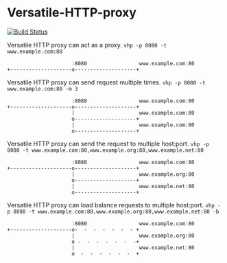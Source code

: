 # Versatile-HTTP-proxy

[![Build Status](https://travis-ci.org/avianey/Versatile-HTTP-proxy.svg?branch=master)](https://travis-ci.org/avianey/Versatile-HTTP-proxy)

Versatile HTTP proxy can act as a proxy.
`vhp -p 8080 -t www.example.com:80`
```
                     :8080                 www.example.com:80
+--------------------o--------------------+
```

Versatile HTTP proxy can send request multiple times.
`vhp -p 8080 -t www.example.com:80 -m 3`
```
                     :8080                 www.example.com:80
+--------------------o--------------------+
                     |                     www.example.com:80
                     o--------------------+
                     |                     www.example.com:80
                     o--------------------+
```

Versatile HTTP proxy can send the request to multiple host:port.
`vhp -p 8080 -t www.example.com:80,www.example.org:80,www.example.net:80`
```
                     :8080                 www.example.com:80
+--------------------o--------------------+
                     |                     www.example.org:80
                     o--------------------+
                     |                     www.example.net:80
                     o--------------------+
```

Versatile HTTP proxy can load balance requests to multiple host:port.
`vhp -p 8080 -t www.example.com:80,www.example.org:80,www.example.net:80 -b`
```
                     :8080                 www.example.com:80
+--------------------o-  -  -  -  -  -  - +
                     |                     www.example.org:80
                     o -  -  -  -  -  -  -+
                     |                     www.example.net:80
                     o  -  -  -  -  -  -  +
```
